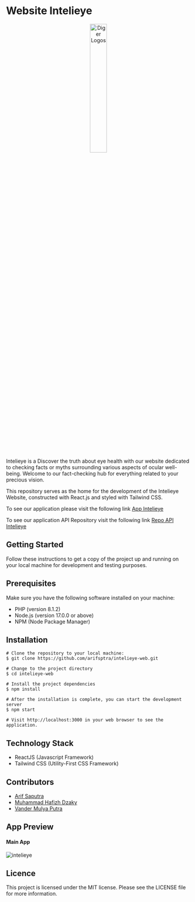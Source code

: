 # Website Intelieye 

<p align="center">
  <img src="https://i.postimg.cc/ht8PCZys/logo-intelieye.png" alt="Diger Logos" width="30%">
</p>

Intelieye is a Discover the truth about eye health with our website dedicated to checking facts or myths surrounding various aspects of ocular well-being. Welcome to our fact-checking hub for everything related to your precious vision. 

This repository serves as the home for the development of the Intelieye Website, constructed with React.js and styled with Tailwind CSS.

To see our application please visit the following link [App Intelieye](https://intelieye.my.id/)

To see our application API Repository visit the following link [Repo API Intelieye](https://github.com/arifsptra/intelieye-api)

## Getting Started

Follow these instructions to get a copy of the project up and running on your local machine for development and testing purposes.

## Prerequisites

Make sure you have the following software installed on your machine:
- PHP (version 8.1.2)
- Node.js (version 17.0.0 or above)
- NPM (Node Package Manager)

## Installation

```
# Clone the repository to your local machine:
$ git clone https://github.com/arifsptra/intelieye-web.git

# Change to the project directory
$ cd intelieye-web

# Install the project dependencies
$ npm install

# After the installation is complete, you can start the development server
$ npm start

# Visit http://localhost:3000 in your web browser to see the application.
```

## Technology Stack

- ReactJS (Javascript Framework)
- Tailwind CSS (Utility-First CSS Framework)

## Contributors

- [Arif Saputra](https://github.com/arifsptra)
- [Muhammad Hafizh Dzaky](https://github.com/haf-izh)
- [Vander Mulya Putra](https://github.com/vandermulya)

## App Preview

#### Main App
![intelieye](https://github.com/arifsptra/intelieye-web/assets/91882024/5762e98f-5800-415f-a41e-f157d7d86cb4)

## Licence

This project is licensed under the MIT license. Please see the LICENSE file for more information.
